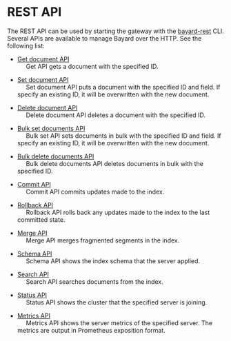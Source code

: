 # REST API

The REST API can be used by starting the gateway with the [bayard-rest](cli/bayard-rest.md) CLI.  
Several APIs are available to manage Bayard over the HTTP.
See the following list:

- [Get document API](api/get.md)  
&nbsp;&nbsp;&nbsp;&nbsp; Get API gets a document with the specified ID.

- [Set document API](api/set.md)  
&nbsp;&nbsp;&nbsp;&nbsp; Set document API puts a document with the specified ID and field. If specify an existing ID, it will be overwritten with the new document.

- [Delete document API](api/delete.md)  
&nbsp;&nbsp;&nbsp;&nbsp; Delete document API deletes a document with the specified ID.

- [Bulk set documents API](api/bulk-set.md)  
&nbsp;&nbsp;&nbsp;&nbsp; Bulk set API sets documents in bulk with the specified ID and field. If specify an existing ID, it will be overwritten with the new document.

- [Bulk delete documents API](api/bulk-delete.md)  
&nbsp;&nbsp;&nbsp;&nbsp; Bulk delete documents API deletes documents in bulk with the specified ID.

- [Commit API](api/commit.md)  
&nbsp;&nbsp;&nbsp;&nbsp; Commit API commits updates made to the index.

- [Rollback API](api/rollback.md)  
&nbsp;&nbsp;&nbsp;&nbsp; Rollback API rolls back any updates made to the index to the last committed state.

- [Merge API](api/merge.md)  
&nbsp;&nbsp;&nbsp;&nbsp; Merge API merges fragmented segments in the index.

- [Schema API](api/schema.md)  
&nbsp;&nbsp;&nbsp;&nbsp; Schema API shows the index schema that the server applied.

- [Search API](api/search.md)  
&nbsp;&nbsp;&nbsp;&nbsp; Search API searches documents from the index.

- [Status API](api/status.md)  
&nbsp;&nbsp;&nbsp;&nbsp; Status API shows the cluster that the specified server is joining.

- [Metrics API](api/metrics.md)  
&nbsp;&nbsp;&nbsp;&nbsp; Metrics API shows the server metrics of the specified server. The metrics are output in Prometheus exposition format.
